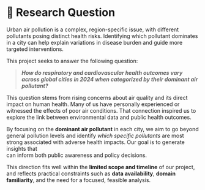 # 🔎 Research Question

Urban air pollution is a complex, region-specific issue, with different pollutants
posing distinct health risks. Identifying which pollutant dominates in a city
can help explain variations in disease burden and guide more targeted interventions.

This project seeks to answer the following question:

> ***How do respiratory and cardiovascular health outcomes vary across global
cities in 2024 when categorized by their dominant air pollutant?***

This question stems from rising concerns about air quality and its direct impact
on human health. Many of us have personally experienced or witnessed the effects
of poor air conditions. That connection inspired us to explore the link between
environmental data and public health outcomes.

By focusing on the **dominant air pollutant** in each city, we aim to go beyond
general pollution levels and identify *which specific pollutants* are most strong
associated with adverse health impacts. Our goal is to generate insights that  
can inform both public awareness and policy decisions.

This direction fits well within the **limited scope and timeline** of our project,
and reflects practical constraints such as **data availability**, **domain
familiarity**, and the need for a focused, feasible analysis.
